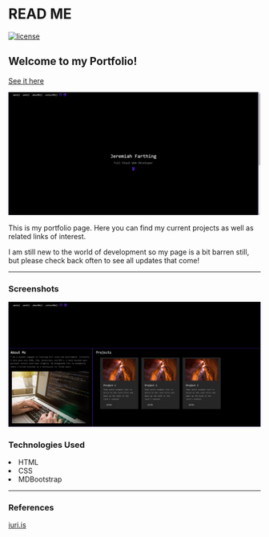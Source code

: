 # READ ME

[![license](https://img.shields.io/github/license/DAVFoundation/captain-n3m0.svg?style=flat-square)](https://github.com/DAVFoundation/captain-n3m0/blob/master/LICENSE)

## Welcome to my Portfolio!
[See it here](https://jefarth.github.io/Portfolio/)

![Preview](./assests/images/portfolio-main.png) 

This is my portfolio page. Here you can find my current projects as well as related links of interest.

I am still new to the world of development so my page is a bit barren still, but please check back often to see all updates that come!

***
### Screenshots
![Preview](./assests/images/portfolio-lower.png) 

### Technologies Used

<li> HTML </li>
<li> CSS </li>
<li> MDBootstrap </li>

 ***

### References
[iuri.is](https://iuri.is/)
